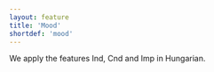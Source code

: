 ```yaml
---
layout: feature
title: 'Mood'
shortdef: 'mood'
---
```


We apply the features Ind, Cnd and Imp in Hungarian.
<!-- Interlanguage links updated Út zář 29 20:43:02 CEST 2020 -->
